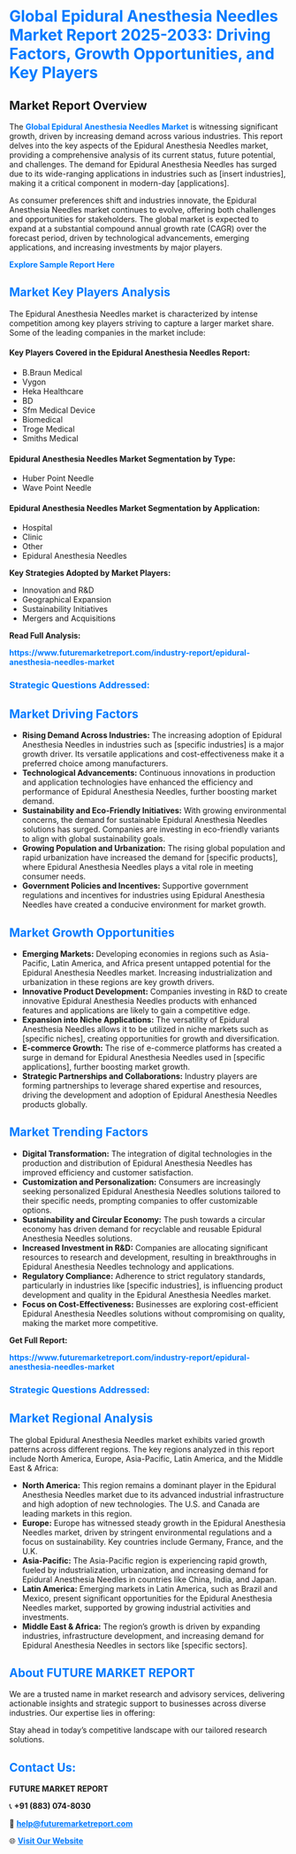 <h1 style="color: #007BFF;">Global Epidural Anesthesia Needles Market Report 2025-2033: Driving Factors, Growth Opportunities, and Key Players</h1>

<section id="overview">
<h2>Market Report Overview</h2>
<p>The <a href="https://www.futuremarketreport.com/industry-report/epidural-anesthesia-needles-market" style="color: #007BFF; text-decoration: none;"><strong>Global Epidural Anesthesia Needles Market</strong></a> is witnessing significant growth, driven by increasing demand across various industries. This report delves into the key aspects of the Epidural Anesthesia Needles market, providing a comprehensive analysis of its current status, future potential, and challenges. The demand for Epidural Anesthesia Needles has surged due to its wide-ranging applications in industries such as [insert industries], making it a critical component in modern-day [applications].</p>
<p>As consumer preferences shift and industries innovate, the Epidural Anesthesia Needles market continues to evolve, offering both challenges and opportunities for stakeholders. The global market is expected to expand at a substantial compound annual growth rate (CAGR) over the forecast period, driven by technological advancements, emerging applications, and increasing investments by major players.</p>
</section>

<section id="overview">
<p><a href="https://www.futuremarketreport.com/request-sample/reportId=122185" style="color: #007BFF; text-decoration: none;"><strong>Explore Sample Report Here</strong></a></p>
</section>

<section id="key-players">
<h2 style="color: #007BFF;">Market Key Players Analysis</h2>
<p>The Epidural Anesthesia Needles market is characterized by intense competition among key players striving to capture a larger market share. Some of the leading companies in the market include:</p>
<h4>Key Players Covered in the Epidural Anesthesia Needles Report:</h4>
<ul><li>B.Braun Medical</li><li>Vygon</li><li>Heka Healthcare</li><li>BD</li><li>Sfm Medical Device</li><li>Biomedical</li><li>Troge Medical</li><li>Smiths Medical</li></ul>
<h4>Epidural Anesthesia Needles Market Segmentation by Type:</h4>
<ul><li>Huber Point Needle</li><li>Wave Point Needle</li></ul>

<h4>Epidural Anesthesia Needles Market Segmentation by Application:</h4>
<ul><li>Hospital</li><li>Clinic</li><li>Other</li><li>Epidural Anesthesia Needles</li></ul>
<p><strong>Key Strategies Adopted by Market Players:</strong></p>
<ul>
<li>Innovation and R&D</li>
<li>Geographical Expansion</li>
<li>Sustainability Initiatives</li>
<li>Mergers and Acquisitions</li>
</ul>
</section>

<section>
<p><strong>Read Full Analysis: </strong></p><a href="https://www.futuremarketreport.com/industry-report/epidural-anesthesia-needles-market" style="color: #007BFF; text-decoration: none;"><strong>https://www.futuremarketreport.com/industry-report/epidural-anesthesia-needles-market</strong></a>
<h3 style="color: #007BFF;">Strategic Questions Addressed:</h3>
</section>

<section id="driving-factors">
<h2 style="color: #007BFF;">Market Driving Factors</h2>
<ul>
<li><strong>Rising Demand Across Industries:</strong> The increasing adoption of Epidural Anesthesia Needles in industries such as [specific industries] is a major growth driver. Its versatile applications and cost-effectiveness make it a preferred choice among manufacturers.</li>
<li><strong>Technological Advancements:</strong> Continuous innovations in production and application technologies have enhanced the efficiency and performance of Epidural Anesthesia Needles, further boosting market demand.</li>
<li><strong>Sustainability and Eco-Friendly Initiatives:</strong> With growing environmental concerns, the demand for sustainable Epidural Anesthesia Needles solutions has surged. Companies are investing in eco-friendly variants to align with global sustainability goals.</li>
<li><strong>Growing Population and Urbanization:</strong> The rising global population and rapid urbanization have increased the demand for [specific products], where Epidural Anesthesia Needles plays a vital role in meeting consumer needs.</li>
<li><strong>Government Policies and Incentives:</strong> Supportive government regulations and incentives for industries using Epidural Anesthesia Needles have created a conducive environment for market growth.</li>
</ul>
</section>

<section id="growth-opportunities">
<h2 style="color: #007BFF;">Market Growth Opportunities</h2>
<ul>
<li><strong>Emerging Markets:</strong> Developing economies in regions such as Asia-Pacific, Latin America, and Africa present untapped potential for the Epidural Anesthesia Needles market. Increasing industrialization and urbanization in these regions are key growth drivers.</li>
<li><strong>Innovative Product Development:</strong> Companies investing in R&D to create innovative Epidural Anesthesia Needles products with enhanced features and applications are likely to gain a competitive edge.</li>
<li><strong>Expansion into Niche Applications:</strong> The versatility of Epidural Anesthesia Needles allows it to be utilized in niche markets such as [specific niches], creating opportunities for growth and diversification.</li>
<li><strong>E-commerce Growth:</strong> The rise of e-commerce platforms has created a surge in demand for Epidural Anesthesia Needles used in [specific applications], further boosting market growth.</li>
<li><strong>Strategic Partnerships and Collaborations:</strong> Industry players are forming partnerships to leverage shared expertise and resources, driving the development and adoption of Epidural Anesthesia Needles products globally.</li>
</ul>
</section>

<section id="trending-factors">
<h2 style="color: #007BFF;">Market Trending Factors</h2>
<ul>
<li><strong>Digital Transformation:</strong> The integration of digital technologies in the production and distribution of Epidural Anesthesia Needles has improved efficiency and customer satisfaction.</li>
<li><strong>Customization and Personalization:</strong> Consumers are increasingly seeking personalized Epidural Anesthesia Needles solutions tailored to their specific needs, prompting companies to offer customizable options.</li>
<li><strong>Sustainability and Circular Economy:</strong> The push towards a circular economy has driven demand for recyclable and reusable Epidural Anesthesia Needles solutions.</li>
<li><strong>Increased Investment in R&D:</strong> Companies are allocating significant resources to research and development, resulting in breakthroughs in Epidural Anesthesia Needles technology and applications.</li>
<li><strong>Regulatory Compliance:</strong> Adherence to strict regulatory standards, particularly in industries like [specific industries], is influencing product development and quality in the Epidural Anesthesia Needles market.</li>
<li><strong>Focus on Cost-Effectiveness:</strong> Businesses are exploring cost-efficient Epidural Anesthesia Needles solutions without compromising on quality, making the market more competitive.</li>
</ul>
</section>

<section>
<p><strong>Get Full Report: </strong></p><a href="https://www.futuremarketreport.com/industry-report/epidural-anesthesia-needles-market" style="color: #007BFF; text-decoration: none;"><strong>https://www.futuremarketreport.com/industry-report/epidural-anesthesia-needles-market</strong></a>
<h3 style="color: #007BFF;">Strategic Questions Addressed:</h3>
</section>


<section id="regional-analysis">
<h2 style="color: #007BFF;">Market Regional Analysis</h2>
<p>The global Epidural Anesthesia Needles market exhibits varied growth patterns across different regions. The key regions analyzed in this report include North America, Europe, Asia-Pacific, Latin America, and the Middle East & Africa:</p>
<ul>
<li><strong>North America:</strong> This region remains a dominant player in the Epidural Anesthesia Needles market due to its advanced industrial infrastructure and high adoption of new technologies. The U.S. and Canada are leading markets in this region.</li>
<li><strong>Europe:</strong> Europe has witnessed steady growth in the Epidural Anesthesia Needles market, driven by stringent environmental regulations and a focus on sustainability. Key countries include Germany, France, and the U.K.</li>
<li><strong>Asia-Pacific:</strong> The Asia-Pacific region is experiencing rapid growth, fueled by industrialization, urbanization, and increasing demand for Epidural Anesthesia Needles in countries like China, India, and Japan.</li>
<li><strong>Latin America:</strong> Emerging markets in Latin America, such as Brazil and Mexico, present significant opportunities for the Epidural Anesthesia Needles market, supported by growing industrial activities and investments.</li>
<li><strong>Middle East & Africa:</strong> The region’s growth is driven by expanding industries, infrastructure development, and increasing demand for Epidural Anesthesia Needles in sectors like [specific sectors].</li>
</ul>
</section>

<footer>
<h2 style="color: #007BFF;">About FUTURE MARKET REPORT</h2>
<p>We are a trusted name in market research and advisory services, delivering actionable insights and strategic support to businesses across diverse industries. Our expertise lies in offering:</p>

<p>Stay ahead in today’s competitive landscape with our tailored research solutions.</p>

<h2 style="color: #007BFF;">Contact Us:</h2>
<p><strong>FUTURE MARKET REPORT</strong></p>
<p>📞 <strong>+91 (883) 074-8030</strong></p>
<p>📧 <strong><a href="mailto:help@futuremarketreport.com" style="color: #007BFF;">help@futuremarketreport.com</a></strong></p>
<p>🌐 <strong><a href="https://www.futuremarketreport.com/" style="color: #007BFF;">Visit Our Website</a></strong></p>
</footer>
